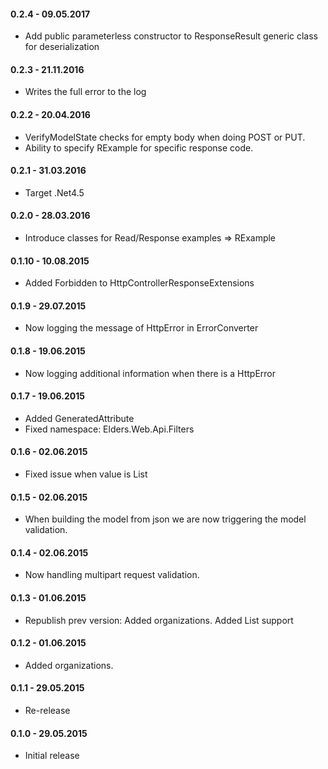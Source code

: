#### 0.2.4 - 09.05.2017
* Add public parameterless constructor to ResponseResult generic class for deserialization

#### 0.2.3 - 21.11.2016
* Writes the full error to the log

#### 0.2.2 - 20.04.2016
* VerifyModelState checks for empty body when doing POST or PUT.
* Ability to specify RExample for specific response code.

#### 0.2.1 - 31.03.2016
* Target .Net4.5

#### 0.2.0 - 28.03.2016
* Introduce classes for Read/Response examples => RExample

#### 0.1.10 - 10.08.2015
* Added Forbidden to HttpControllerResponseExtensions

#### 0.1.9 - 29.07.2015
* Now logging the message of HttpError in ErrorConverter

#### 0.1.8 - 19.06.2015
* Now logging additional information when there is a HttpError

#### 0.1.7 - 19.06.2015
* Added GeneratedAttribute
* Fixed namespace: Elders.Web.Api.Filters

#### 0.1.6 - 02.06.2015
* Fixed issue when value is List<Guid>

#### 0.1.5 - 02.06.2015
* When building the model from json we are now triggering the model validation.

#### 0.1.4 - 02.06.2015
* Now handling multipart request validation.

#### 0.1.3 - 01.06.2015
* Republish prev version: Added organizations. Added List<Guid> support

#### 0.1.2 - 01.06.2015
* Added organizations.

#### 0.1.1 - 29.05.2015
* Re-release

#### 0.1.0 - 29.05.2015
* Initial release
